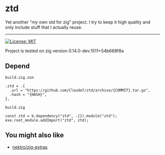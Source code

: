 # ztd

Yet another "my own std for zig" project. I try to keep it high quality and only include stuff that I actually reuse.

---

[![License: MIT](https://img.shields.io/badge/License-MIT-yellow.svg)](https://opensource.org/licenses/MIT)

Project is tested on zig version 0.14.0-dev.1511+54b668f8a

## Depend

`build.zig.zon`
```zig
.ztd = .{
  .url = "https://github.com/Cloudef/ztd/archive/{COMMIT}.tar.gz",
  .hash = "{HASH}",
},
```

`build.zig`
```zig
const ztd = b.dependency("ztd", .{}).module("ztd");
exe.root_module.addImport("ztd", ztd);
```

## You might also like

- [nektro/zig-extras](https://github.com/nektro/zig-extras)
